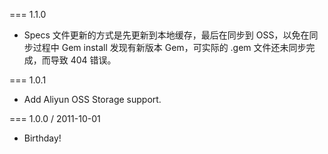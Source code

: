 === 1.1.0

* Specs 文件更新的方式是先更新到本地缓存，最后在同步到 OSS，以免在同步过程中 Gem install 发现有新版本 Gem，可实际的 .gem 文件还未同步完成，而导致 404 错误。

=== 1.0.1 

* Add Aliyun OSS Storage support.

=== 1.0.0 / 2011-10-01

* Birthday!
